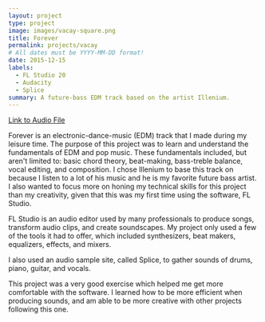 ```yaml
---
layout: project
type: project
image: images/vacay-square.png
title: Forever
permalink: projects/vacay
# All dates must be YYYY-MM-DD format!
date: 2015-12-15
labels:
  - FL Studio 20
  - Audacity
  - Splice
summary: A future-bass EDM track based on the artist Illenium.
---
```

[Link to Audio File](https://soundcloud.com/keanu-lagundimao/yatfu-forever)

Forever is an electronic-dance-music (EDM) track that I made during my leisure time. The purpose of this project was to learn and understand the fundamentals of EDM and pop music. These fundamentals included, but aren't limited to: basic chord theory, beat-making, bass-treble balance, vocal editing, and composition. I chose Illenium to base this track on because I listen to a lot of his music and he is my favorite future bass artist. I also wanted to focus more on honing my technical skills for this project than my creativity, given that this was my first time using the software, FL Studio.
 
FL Studio is an audio editor used by many professionals to produce songs, transform audio clips, and create soundscapes. My project only used a few of the tools it had to offer, which included synthesizers, beat makers, equalizers, effects, and mixers.

I also used an audio sample site, called Splice, to gather sounds of drums, piano, guitar, and vocals.

This project was a very good exercise which helped me get more comfortable with the software. I learned how to be more efficient when producing sounds, and am able to be more creative with other projects following this one.
